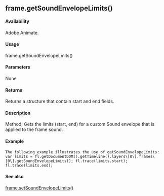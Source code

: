 ## frame.getSoundEnvelopeLimits()

#### Availability

Adobe Animate.

#### Usage

frame.getSoundEnvelopeLmits()

#### Parameters

None

#### Returns

Returns a structure that contain start and end fields.

#### Description

Method; Gets the limits (start, end) for a custom Sound envelope that is applied to the frame sound.

#### Example

```
The following example illustrates the use of getSoundEnvelopeLimits:
var limits = fl.getDocumentDOM().getTimeline().layers\[0\].frames\[0\].getSoundEnvelopeLimits(); fl.trace(limits.start);
fl.trace(limits.end);

```
#### See also

[frame.setSoundEnvelopeLimits()](#_bookmark627)
